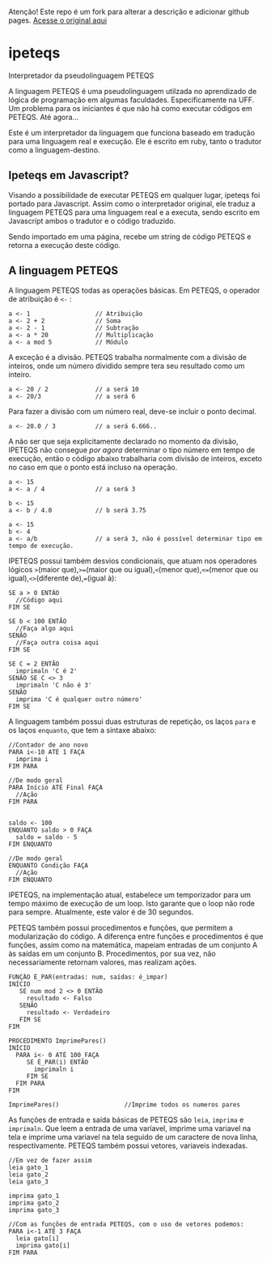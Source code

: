 Atenção! Este repo é um fork para alterar a descrição e adicionar github pages. <a href="https://github.com/LeonNasc/ipeteqsJS">Acesse o original aqui</a> 

ipeteqs
=======

Interpretador da pseudolinguagem PETEQS

A linguagem PETEQS é uma pseudolinguagem utilzada no aprendizado de lógica de programação em algumas faculdades.
Especificamente na UFF. Um problema para os iniciantes é que não há como executar códigos em PETEQS. Até agora...

Este é um interpretador da linguagem que funciona baseado em tradução para uma linguagem real e execução.
Ele é escrito em ruby, tanto o tradutor como a linguagem-destino.

## Ipeteqs em Javascript?

Visando a possibilidade de executar PETEQS em qualquer lugar, ipeteqs foi portado para Javascript. Assim como o interpretador original, ele traduz a linguagem PETEQS para uma linguagem real e a executa, sendo escrito  em Javascript ambos o tradutor e o código traduzido.

Sendo importado em uma página, recebe um string de código PETEQS e retorna a execução deste código.

## A linguagem PETEQS

A linguagem PETEQS todas as operações básicas. Em PETEQS, o operador de atribuição é `<-` :

    a <- 1                  // Atribuição
    a <- 2 + 2              // Soma
    a <- 2 - 1              // Subtração
    a <- a * 20             // Multiplicação
    a <- a mod 5            // Módulo

A exceção é a divisão. PETEQS trabalha normalmente com a divisão de inteiros, onde um número dividido sempre tera seu resultado como um inteiro.

    a <- 20 / 2             // a será 10
    a <- 20/3               // a será 6

Para fazer a divisão com um número real, deve-se incluir o ponto decimal.

    a <- 20.0 / 3           // a será 6.666..

A não ser que seja explicitamente declarado no momento da divisão, IPETEQS não consegue *por agora* determinar o tipo número em tempo de execução, então o código abaixo trabalharia com divisão de inteiros, exceto no caso em que o ponto está incluso na operação.

    a <- 15
    a <- a / 4              // a será 3
    
    b <- 15
    a <- b / 4.0            // b será 3.75

    a <- 15
    b <- 4
    a <- a/b                // a será 3, não é possível determinar tipo em tempo de execução.

IPETEQS possui também desvios condicionais, que atuam nos operadores lógicos `>`(maior que),`>=`(maior que ou igual),`<`(menor que),`<=`(menor que ou igual),`<>`(diferente de),`=`(igual à):

    SE a > 0 ENTÃO
      //Código aqui
    FIM SE

    SE b < 100 ENTÃO
      //Faça algo aqui
    SENÃO
      //Faça outra coisa aqui
    FIM SE  

    SE C = 2 ENTÃO
      imprimaln 'C é 2'
    SENÃO SE C <> 3
      imprimaln 'C não é 3'
    SENÃO
      imprima 'C é qualquer outro número'
    FIM SE

A linguagem também possui duas estruturas de repetição, os laços `para` e os laços `enquanto`, que tem a sintaxe abaixo:

    //Contador de ano novo
    PARA i<-10 ATÉ 1 FAÇA
      imprima i
    FIM PARA

    //De modo geral
    PARA Início ATÉ Final FAÇA
      //Ação
    FIM PARA


    saldo <- 100
    ENQUANTO saldo > 0 FAÇA
      saldo = saldo - 5
    FIM ENQUANTO

    //De modo geral
    ENQUANTO Condição FAÇA
      //Ação
    FIM ENQUANTO

IPETEQS, na implementação atual, estabelece um temporizador para um tempo máximo de execução de um loop. Isto garante que o loop não rode para sempre. Atualmente, este valor é de 30 segundos.

PETEQS também possui procedimentos e funções, que permitem a modularização do código. A diferença entre funções e procedimentos é que funções, assim como na matemática, mapeiam entradas de um conjunto A às saídas em um conjunto B. Procedimentos, por sua vez, não necessariamente retornam valores, mas realizam ações.

    FUNÇÃO É_PAR(entradas: num, saídas: é_impar)
    INÍCIO
       SE num mod 2 <> 0 ENTÃO 
         resultado <- Falso
       SENÃO
         resultado <- Verdadeiro
       FIM SE
    FIM

    PROCEDIMENTO ImprimePares()
    INÍCIO
      PARA i<- 0 ATÉ 100 FAÇA
         SE É_PAR(i) ENTÃO
           imprimaln i
         FIM SE
      FIM PARA
    FIM

    ImprimePares()                  //Imprime todos os numeros pares

As funções de entrada e saída básicas de PETEQS são `leia`, `imprima` e `imprimaln`. Que leem a entrada de uma varíavel, imprime uma variavel na tela e imprime uma variavel na tela seguido de um caractere de nova linha, respectivamente. PETEQS também possui vetores, variaveis indexadas.

    //Em vez de fazer assim
    leia gato_1
    leia gato_2
    leia gato_3

    imprima gato_1
    imprima gato_2
    imprima gato_3

    //Com as funções de entrada PETEQS, com o uso de vetores podemos:
    PARA i<-1 ATÉ 3 FAÇA
      leia gato[i]
      imprima gato[i]
    FIM PARA
